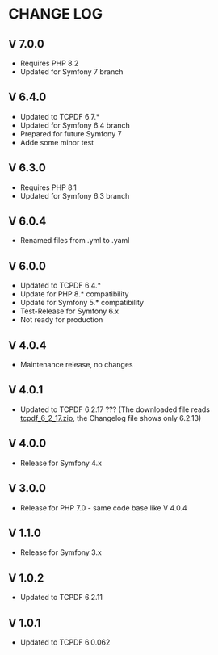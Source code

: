 CHANGE LOG
==========

V 7.0.0
-------

- Requires PHP 8.2
- Updated for Symfony 7 branch

V 6.4.0
-------

- Updated to TCPDF 6.7.*
- Updated for Symfony 6.4 branch
- Prepared for future Symfony 7
- Adde some minor test

V 6.3.0
-------

- Requires PHP 8.1
- Updated for Symfony 6.3 branch

V 6.0.4
-------

- Renamed files from .yml to .yaml

V 6.0.0
-------

- Updated to TCPDF 6.4.*
- Update for PHP 8.* compatibility
- Update for Symfony 5.* compatibility
- Test-Release for Symfony 6.x
- Not ready for production



V 4.0.4
-------

- Maintenance release, no changes


V 4.0.1
-------

- Updated to TCPDF 6.2.17 ??? (The downloaded file reads [tcpdf_6_2_17.zip](https://sourceforge.net/projects/tcpdf/), the Changelog file shows only 6.2.13)


V 4.0.0
-------

- Release for Symfony 4.x


V 3.0.0
-------

- Release for PHP 7.0 - same code base like V 4.0.4


V 1.1.0
-------

- Release for Symfony 3.x

V 1.0.2
-------

- Updated to TCPDF 6.2.11

V 1.0.1
-------

- Updated to TCPDF 6.0.062
